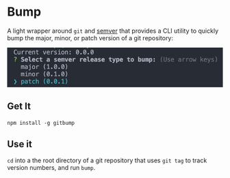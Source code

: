# Bump

A light wrapper around `git` and [semver](https://www.npmjs.com/package/semver) that provides a CLI utility to quickly bump the major, minor, or patch version of a git repository:

![screenshot](./doc/screenshot.png)

## Get It

`npm install -g gitbump`

## Use it

`cd` into a the root directory of a git repository that uses `git tag` to track version numbers, and run `bump`.